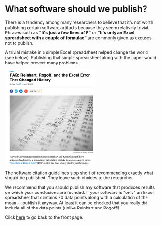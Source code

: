 # What software should we publish?

There is a tendency among many researchers to believe that it's not worth publishing certain software artifacts because they seem relatively trivial. Phrases such as **"It's just a few lines of R"** or **"It's only an Excel spreadsheet with a couple of formulae"** are commonly given as excuses not to publish.

A trivial mistake in a simple Excel spreadsheet helped change the world (see below).
Publishing that simple spreadsheet along with the paper would have helped prevent many problems.

<a href="https://www.bloomberg.com/news/articles/2013-04-18/faq-reinhart-rogoff-and-the-excel-error-that-changed-history"><img src="assets/images/ExcelError.png" width="300"></a>

The software citation guidelines stop short of recommending exactly what should be published. They leave such choices to the researcher.

We recommend that you should publish any software that produces results on which your conclusions are founded. If your software is "only" an Excel spreadsheet that contains 20 data points along with a calculation of the mean -- publish it anyway. At least it can be checked that you really did include all of the data points (unlike Reinhart and Rogoff!).

Click [here](README.md) to go back to the front page.
